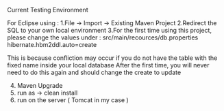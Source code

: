 Current Testing Environment

For Eclipse using : 
1.File -> Import -> Existing Maven Project
2.Redirect the SQL to your own local environment
3.For the first time using this project, please change the values under :
   src/main/recources/db.properties
   hibernate.hbm2ddl.auto=create

   This is because confliction may occur if you do not have the table with the fixed name inside your local database
   After the first time, you will never need to do this again and should change the create to update

4. Maven Upgrade
5. run as -> clean install
6. run on the server ( Tomcat in my case )